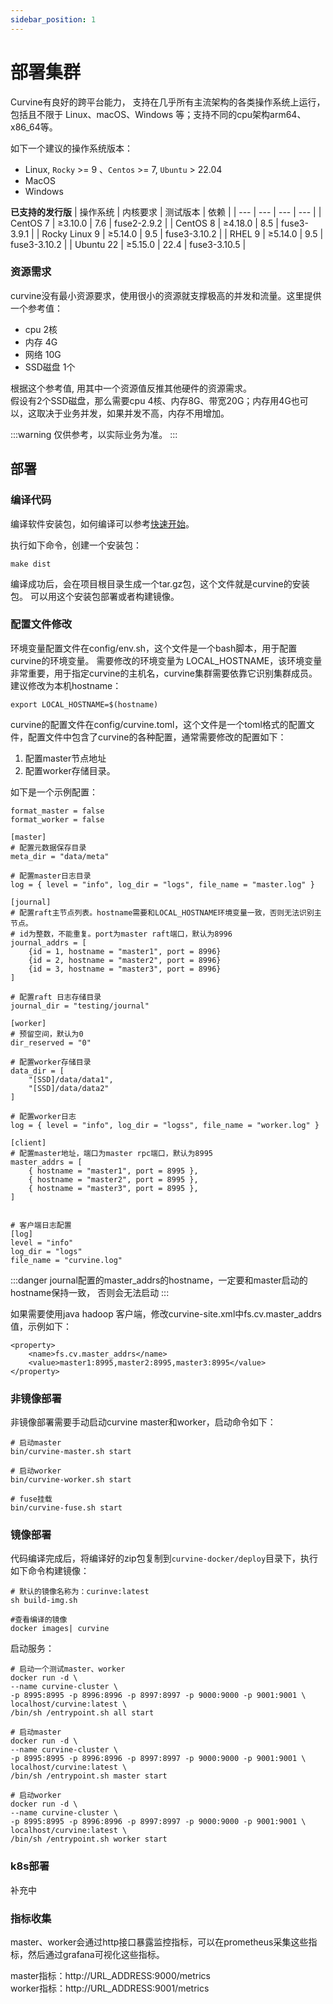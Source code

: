 ```yaml
---
sidebar_position: 1
---
```


# 部署集群
Curvine有良好的跨平台能力，
支持在几乎所有主流架构的各类操作系统上运行，包括且不限于 Linux、macOS、Windows 等；支持不同的cpu架构arm64、x86_64等。

如下一个建议的操作系统版本：
- Linux, `Rocky` >= 9 、`Centos` >= 7, `Ubuntu` > 22.04
- MacOS
- Windows


**已支持的发行版**
| 操作系统 | 内核要求 | 测试版本 | 依赖 |
| --- | --- | --- | --- |
| CentOS 7 | ≥3.10.0 | 7.6 | fuse2-2.9.2 |
| CentOS 8 | ≥4.18.0 | 8.5 | fuse3-3.9.1 |
| Rocky Linux 9 | ≥5.14.0 | 9.5 | fuse3-3.10.2 |
| RHEL 9 | ≥5.14.0 | 9.5 | fuse3-3.10.2 |
| Ubuntu 22 | ≥5.15.0 | 22.4 | fuse3-3.10.5 |


### 资源需求
curvine没有最小资源要求，使用很小的资源就支撑极高的并发和流量。这里提供一个参考值：
- cpu 2核 
- 内存 4G
- 网络 10G
- SSD磁盘 1个 
  
根据这个参考值, 用其中一个资源值反推其他硬件的资源需求。  
假设有2个SSD磁盘，那么需要cpu 4核、内存8G、带宽20G；内存用4G也可以，这取决于业务并发，如果并发不高，内存不用增加。

:::warning
仅供参考，以实际业务为准。
:::


## 部署

### 编译代码
编译软件安装包，如何编译可以参考[快速开始](01-quick-start.md)。

执行如下命令，创建一个安装包：
``` 
make dist
```
编译成功后，会在项目根目录生成一个tar.gz包，这个文件就是curvine的安装包。
可以用这个安装包部署或者构建镜像。

### 配置文件修改
环境变量配置文件在config/env.sh，这个文件是一个bash脚本，用于配置curvine的环境变量。
需要修改的环境变量为 LOCAL_HOSTNAME，该环境变量非常重要，用于指定curvine的主机名，curvine集群需要依靠它识别集群成员。
建议修改为本机hostname：
```
export LOCAL_HOSTNAME=$(hostname)
```

curvine的配置文件在config/curvine.toml，这个文件是一个toml格式的配置文件，配置文件中包含了curvine的各种配置，通常需要修改的配置如下：
1. 配置master节点地址
2. 配置worker存储目录。

如下是一个示例配置：
``` 
format_master = false
format_worker = false

[master]
# 配置元数据保存目录
meta_dir = "data/meta" 

# 配置master日志目录
log = { level = "info", log_dir = "logs", file_name = "master.log" } 

[journal]
# 配置raft主节点列表。hostname需要和LOCAL_HOSTNAME环境变量一致，否则无法识别主节点。
# id为整数，不能重复。port为master raft端口，默认为8996
journal_addrs = [
    {id = 1, hostname = "master1", port = 8996}
    {id = 2, hostname = "master2", port = 8996}
    {id = 3, hostname = "master3", port = 8996}
]

# 配置raft 日志存储目录
journal_dir = "testing/journal"  

[worker]
# 预留空间，默认为0
dir_reserved = "0"

# 配置worker存储目录
data_dir = [
    "[SSD]/data/data1",
    "[SSD]/data/data2"
]

# 配置worker日志
log = { level = "info", log_dir = "logss", file_name = "worker.log" }

[client]
# 配置master地址，端口为master rpc端口，默认为8995
master_addrs = [
    { hostname = "master1", port = 8995 },
    { hostname = "master2", port = 8995 },
    { hostname = "master3", port = 8995 },
]


# 客户端日志配置
[log]
level = "info"
log_dir = "logs"
file_name = "curvine.log"

```

:::danger
journal配置的master_addrs的hostname，一定要和master启动的hostname保持一致， 否则会无法启动
:::

如果需要使用java hadoop 客户端，修改curvine-site.xml中fs.cv.master_addrs值，示例如下：
```
<property>
    <name>fs.cv.master_addrs</name>
    <value>master1:8995,master2:8995,master3:8995</value>
</property>
```

### 非镜像部署
非镜像部署需要手动启动curvine master和worker，启动命令如下：
```
# 启动master
bin/curvine-master.sh start

# 启动worker
bin/curvine-worker.sh start

# fuse挂载
bin/curvine-fuse.sh start
```

### 镜像部署
代码编译完成后，将编译好的zip包复制到`curvine-docker/deploy`目录下，执行如下命令构建镜像：
```
# 默认的镜像名称为：curinve:latest
sh build-img.sh 

#查看编译的镜像
docker images| curvine
```

启动服务：
```
# 启动一个测试master、worker
docker run -d \
--name curvine-cluster \
-p 8995:8995 -p 8996:8996 -p 8997:8997 -p 9000:9000 -p 9001:9001 \
localhost/curvine:latest \
/bin/sh /entrypoint.sh all start 

# 启动master
docker run -d \
--name curvine-cluster \
-p 8995:8995 -p 8996:8996 -p 8997:8997 -p 9000:9000 -p 9001:9001 \
localhost/curvine:latest \
/bin/sh /entrypoint.sh master start 

# 启动worker
docker run -d \
--name curvine-cluster \
-p 8995:8995 -p 8996:8996 -p 8997:8997 -p 9000:9000 -p 9001:9001 \
localhost/curvine:latest \
/bin/sh /entrypoint.sh worker start 
```

### k8s部署
补充中

### 指标收集
master、worker会通过http接口暴露监控指标，可以在prometheus采集这些指标，然后通过grafana可视化这些指标。

master指标：http://URL_ADDRESS:9000/metrics    
worker指标：http://URL_ADDRESS:9001/metrics


